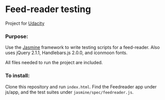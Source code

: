 # Feed-reader testing

Project for [Udacity](https://www.udacity.com)

### Purpose:

Use the [Jasmine](http://jasmine.github.io/) framework to write testing scripts for a feed-reader. 
Also uses jQuery 2.1.1, Handlebars.js 2.0.0, and iconmoon fonts. 

All files needed to run the project are included.

### To install:

Clone this repository and run `index.html`. Find the Feedreader app under js/app, and the test suites under `jasmine/spec/feedreader.js`.
